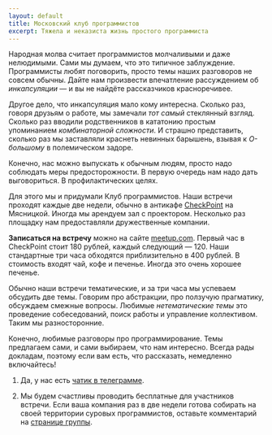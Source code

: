 ```yaml
---
layout: default
title: Московский клуб программистов
excerpt: Тяжела и неказиста жизнь простого программиста
---
```


Народная молва считает программистов молчаливыми и даже нелюдимыми. Сами мы думаем, что это типичное заблуждение.
Программисты любят поговорить, просто темы наших разговоров не совсем обычны. Дайте нам произвести впечатление
рассуждением об *инкапсуляции*&nbsp;&mdash; и вы не найдёте рассказчиков красноречивее.

Другое дело, что инкапсуляция мало кому интересна. Сколько раз, говоря друзьям о работе,
мы замечали *тот самый* стеклянный взгляд. Сколько раз вводили родственников в кататонию простым упоминанием
*комбинаторной сложности*. И страшно представить, сколько раз мы заставляли краснеть невинных барышень,
взывая к *О-большому* в полемическом задоре.

Конечно, нас можно выпускать к обычным людям, просто надо соблюдать меры предосторожности. В первую
очередь нам надо дать выговориться. В профилактических целях.

Для этого мы и придумали Клуб программистов. Наши встречи проходят каждые две недели, обычно в антикафе
[CheckPoint](https://chpoint.ru/) на Мясницкой. Иногда мы арендуем зал с проектором. Несколько раз площадку
нам предоставляли дружественные компании.

**Записаться на встречу** можно на сайте [meetup.com](https://www.meetup.com/ru-RU/progmsk/).
Первый час в CheckPoint стоит 180 рублей, каждый следующий&nbsp;&mdash; 120. Наши стандартные три часа обходятся
приблизительно в 400 рублей. В стоимость входят чай, кофе и печенье. Иногда это очень хорошее печенье.

Обычно наши встречи тематические, и за три часа мы успеваем обсудить две темы. Говорим про абстракции,
про ползучую прагматику, обсуждаем смежные вопросы. Любимые *нетематические темы* это проведение собеседований,
поиск работы и управление коллективом. Таким мы разносторонние.

Конечно, любимые разговоры про программирование. Темы предлагаем сами, и сами выбираем, что нам интересно.
Всегда рады докладам, поэтому если вам есть, что рассказать, немедленно включайтесь!

1. Да, у нас есть [чатик в телеграмме](https://t.me/joinchat/D-WYkEqYZCftRzt8fqapHw).

1. Мы будем счастливы проводить бесплатные для участников встречи. Если ваша компания раз в две недели
   готова собирать на своей территории суровых программистов, оставьте комментарий на [странице группы](https://www.meetup.com/ru-RU/progmsk/).

